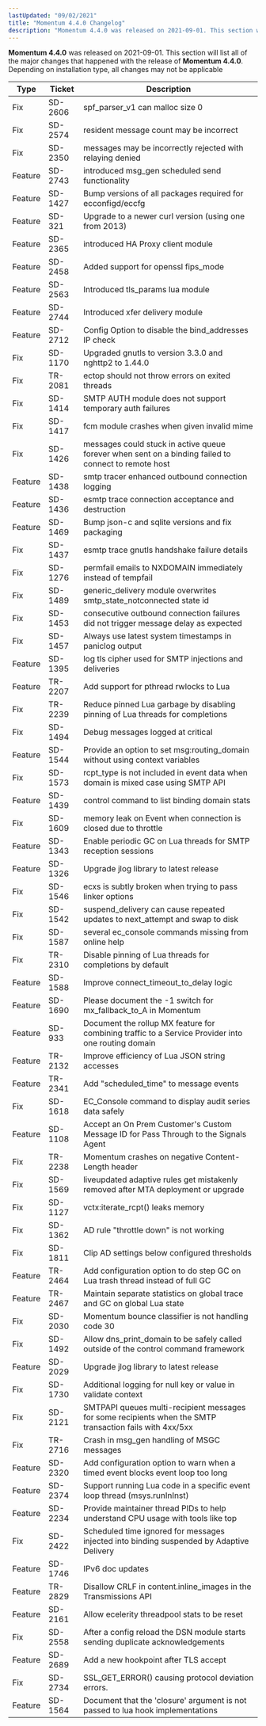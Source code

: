 ```yaml
---
lastUpdated: "09/02/2021"
title: "Momentum 4.4.0 Changelog"
description: "Momentum 4.4.0 was released on 2021-09-01. This section will list all of the major changes that happened with the release of Momentum 4.4.0 Depending on installation type, all changes may not be applicable"
---
```


**Momentum 4.4.0** was released on 2021-09-01. This section will list all of the major changes that happened with the release of **Momentum 4.4.0**. Depending on installation type, all changes may not be applicable

<a name="changelog.4-4-0.table"></a> 

| Type | Ticket | Description |
| --- | --- | --- |
| Fix | SD-2606 | spf_parser_v1 can malloc size 0 |
| Fix | SD-2574 | resident message count may be incorrect |
| Fix | SD-2350 | messages may be incorrectly rejected with relaying denied |
| Feature | SD-2743 | introduced msg_gen scheduled send functionality |
| Feature | SD-1427 | Bump versions of all packages required for ecconfigd/eccfg |
| Feature | SD-321 | Upgrade to a newer curl version (using one from 2013) |
| Feature | SD-2365 | introduced HA Proxy client module |
| Feature | SD-2458 | Added support for openssl fips_mode |
| Feature | SD-2563 | Introduced tls_params lua module |
| Feature | SD-2744 | Introduced xfer delivery module |
| Feature | SD-2712 | Config Option to disable the bind_addresses IP check |
| Fix | SD-1170 | Upgraded gnutls to version 3.3.0 and nghttp2 to 1.44.0 |
| Fix | TR-2081 | ectop should not throw errors on exited threads |
| Fix | SD-1414 | SMTP AUTH module does not support temporary auth failures |
| Fix | SD-1417 | fcm module crashes when given invalid mime |
| Fix | SD-1426 | messages could stuck in active queue forever when sent on a binding failed to connect to remote host |
| Feature | SD-1438 | smtp tracer enhanced outbound connection logging |
| Feature | SD-1436 | esmtp trace connection acceptance and destruction |
| Feature | SD-1469 | Bump json-c and sqlite versions and fix packaging |
| Fix | SD-1437 | esmtp trace gnutls handshake failure details |
| Fix | SD-1276 | permfail emails to NXDOMAIN immediately instead of tempfail |
| Fix | SD-1489 | generic_delivery module overwrites smtp_state_notconnected state id |
| Fix | SD-1453 | consecutive outbound connection failures did not trigger message delay as expected |
| Fix | SD-1457 | Always use latest system timestamps in paniclog output |
| Feature | SD-1395 | log tls cipher used for SMTP injections and deliveries |
| Feature | TR-2207 | Add support for pthread rwlocks to Lua |
| Fix | TR-2239 | Reduce pinned Lua garbage by disabling pinning of Lua threads for completions |
| Fix | SD-1494 | Debug messages logged at critical |
| Feature | SD-1544 | Provide an option to set msg:routing_domain without using context variables |
| Fix | SD-1573 | rcpt_type is not included in event data when domain is mixed case using SMTP API |
| Feature | SD-1439 | control command to list binding domain stats |
| Fix | SD-1609 | memory leak on Event when connection is closed due to throttle |
| Feature | SD-1343 | Enable periodic GC on Lua threads for SMTP reception sessions |
| Feature | SD-1326 | Upgrade jlog library to latest release |
| Fix | SD-1546 | ecxs is subtly broken when trying to pass linker options |
| Fix | SD-1542 | suspend_delivery can cause repeated updates to next_attempt and swap to disk |
| Fix | SD-1587 | several ec_console commands missing from online help |
| Fix | TR-2310 | Disable pinning of Lua threads for completions by default |
| Feature | SD-1588 | Improve connect_timeout_to_delay logic |
| Feature | SD-1690 | Please document the -1 switch for mx_fallback_to_A in Momentum |
| Feature | SD-933 | Document the rollup MX feature for combining traffic to a Service Provider into one routing domain |
| Feature | TR-2132 | Improve efficiency of Lua JSON string accesses |
| Feature | TR-2341 | Add "scheduled_time" to message events |
| Fix | SD-1618 | EC_Console command to display audit series data safely |
| Feature | SD-1108 | Accept an On Prem Customer's Custom Message ID for Pass Through to the Signals Agent |
| Fix | TR-2238 | Momentum crashes on negative Content-Length header |
| Fix | SD-1569 | liveupdated adaptive rules get mistakenly removed after MTA deployment or upgrade |
| Fix | SD-1127 | vctx:iterate_rcpt() leaks memory |
| Fix | SD-1362 | AD rule "throttle down" is not working</li>
| Fix | SD-1811 | Clip AD settings below configured thresholds |
| Feature | TR-2464 | Add configuration option to do step GC on Lua trash thread instead of full GC |
| Feature | TR-2467 | Maintain separate statistics on global trace and GC on global Lua state |
| Fix | SD-2030 | Momentum bounce classifier is not handling code 30 |
| Fix | SD-1492 | Allow dns_print_domain to be safely called outside of the control command framework |
| Feature | SD-2029 | Upgrade jlog library to latest release |
| Fix | SD-1730 | Additional logging for null key or value in validate context |
| Fix | SD-2121 | SMTPAPI queues multi-recipient messages for some recipients when the SMTP transaction fails with 4xx/5xx |
| Fix | TR-2716 | Crash in msg_gen handling of MSGC messages |
| Feature | SD-2320 | Add configuration option to warn when a timed event blocks event loop too long |
| Feature | SD-2374 | Support running Lua code in a specific event loop thread (msys.runInInst) |
| Feature | SD-2234 | Provide maintainer thread PIDs to help understand CPU usage with tools like top |
| Fix | SD-2422 | Scheduled time ignored for messages injected into binding suspended by Adaptive Delivery |
| Feature | SD-1746 | IPv6 doc updates |
| Feature | TR-2829 | Disallow CRLF in content.inline_images in the Transmissions API |
| Feature | SD-2161 | Allow ecelerity threadpool stats to be reset |
| Fix | SD-2558 | After a config reload the DSN module starts sending duplicate acknowledgements |
| Feature | SD-2689 | Add a new hookpoint after TLS accept |
| Fix | SD-2734 | SSL_GET_ERROR() causing protocol deviation errors. |
| Feature | SD-1564 | Document that the 'closure' argument is not passed to lua hook implementations |
